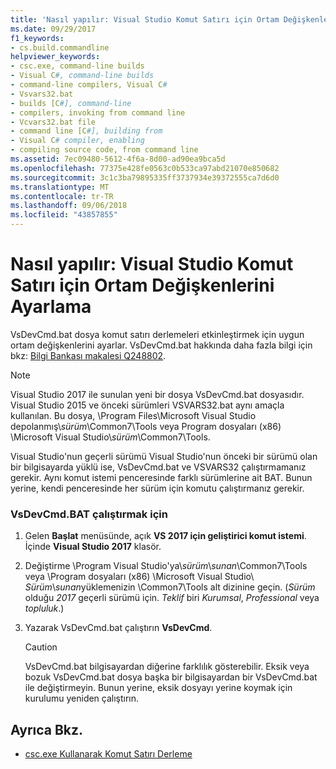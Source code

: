 ```yaml
---
title: 'Nasıl yapılır: Visual Studio Komut Satırı için Ortam Değişkenlerini Ayarlama'
ms.date: 09/29/2017
f1_keywords:
- cs.build.commandline
helpviewer_keywords:
- csc.exe, command-line builds
- Visual C#, command-line builds
- command-line compilers, Visual C#
- Vsvars32.bat
- builds [C#], command-line
- compilers, invoking from command line
- Vcvars32.bat file
- command line [C#], building from
- Visual C# compiler, enabling
- compiling source code, from command line
ms.assetid: 7ec09480-5612-4f6a-8d00-ad90ea9bca5d
ms.openlocfilehash: 77375e428fe0563c0b533ca97abd21070e850682
ms.sourcegitcommit: 3c1c3ba79895335ff3737934e39372555ca7d6d0
ms.translationtype: MT
ms.contentlocale: tr-TR
ms.lasthandoff: 09/06/2018
ms.locfileid: "43857855"
---
```

# <a name="how-to-set-environment-variables-for-the-visual-studio-command-line"></a>Nasıl yapılır: Visual Studio Komut Satırı için Ortam Değişkenlerini Ayarlama

VsDevCmd.bat dosya komut satırı derlemeleri etkinleştirmek için uygun ortam değişkenlerini ayarlar. VsDevCmd.bat hakkında daha fazla bilgi için bkz: [Bilgi Bankası makalesi Q248802](https://support.microsoft.com/help/248802/you-receive-the-out-of-environment-space-error-message-when-you-execut).  

> [!NOTE]
> Visual Studio 2017 ile sunulan yeni bir dosya VsDevCmd.bat dosyasıdır. Visual Studio 2015 ve önceki sürümleri VSVARS32.bat aynı amaçla kullanılan. Bu dosya, \Program Files\Microsoft Visual Studio depolanmış\\*sürüm*\Common7\Tools veya Program dosyaları (x86) \Microsoft Visual Studio\\*sürüm*\Common7\Tools.
  
Visual Studio'nun geçerli sürümü Visual Studio'nun önceki bir sürümü olan bir bilgisayarda yüklü ise, VsDevCmd.bat ve VSVARS32 çalıştırmamanız gerekir. Aynı komut istemi penceresinde farklı sürümlerine ait BAT. Bunun yerine, kendi penceresinde her sürüm için komutu çalıştırmanız gerekir.
  
### <a name="to-run-vsdevcmdbat"></a>VsDevCmd.BAT çalıştırmak için  
  
1.  Gelen **Başlat** menüsünde, açık **VS 2017 için geliştirici komut istemi**.  İçinde **Visual Studio 2017** klasör.
  
2.  Değiştirme \Program Visual Studio'ya\\*sürüm*\\*sunan*\Common7\Tools veya \Program dosyaları (x86) \Microsoft Visual Studio\\ *Sürüm*\\*sunan*yüklemenizin \Common7\Tools alt dizinine geçin.  (*Sürüm* olduğu *2017* geçerli sürümü için. *Teklif* biri *Kurumsal*, *Professional* veya *topluluk*.)
  
3.  Yazarak VsDevCmd.bat çalıştırın **VsDevCmd**.  
  
    > [!CAUTION]
    >  VsDevCmd.bat bilgisayardan diğerine farklılık gösterebilir. Eksik veya bozuk VsDevCmd.bat dosya başka bir bilgisayardan bir VsDevCmd.bat ile değiştirmeyin. Bunun yerine, eksik dosyayı yerine koymak için kurulumu yeniden çalıştırın.  
  
## <a name="see-also"></a>Ayrıca Bkz.  

- [csc.exe Kullanarak Komut Satırı Derleme](../../../csharp/language-reference/compiler-options/command-line-building-with-csc-exe.md)
